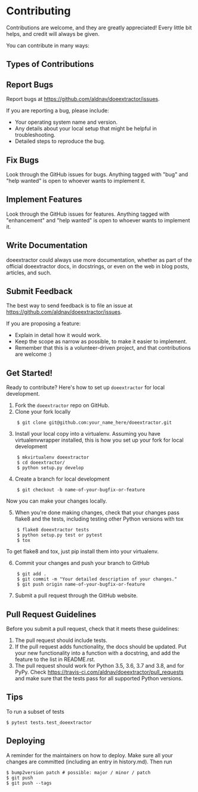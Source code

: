 Contributing
============

Contributions are welcome, and they are greatly appreciated! Every little bit
helps, and credit will always be given.

You can contribute in many ways:

Types of Contributions
----------------------

## Report Bugs

Report bugs at https://github.com/aldnav/doeextractor/issues.

If you are reporting a bug, please include:

* Your operating system name and version.
* Any details about your local setup that might be helpful in troubleshooting.
* Detailed steps to reproduce the bug.

## Fix Bugs

Look through the GitHub issues for bugs. Anything tagged with "bug" and "help
wanted" is open to whoever wants to implement it.

## Implement Features

Look through the GitHub issues for features. Anything tagged with "enhancement"
and "help wanted" is open to whoever wants to implement it.

## Write Documentation

doeextractor could always use more documentation, whether as part of the
official doeextractor docs, in docstrings, or even on the web in blog posts,
articles, and such.

## Submit Feedback

The best way to send feedback is to file an issue at https://github.com/aldnav/doeextractor/issues.

If you are proposing a feature:

* Explain in detail how it would work.
* Keep the scope as narrow as possible, to make it easier to implement.
* Remember that this is a volunteer-driven project, and that contributions
  are welcome :)

Get Started!
------------

Ready to contribute? Here's how to set up `doeextractor` for local development.

1. Fork the `doeextractor` repo on GitHub.
2. Clone your fork locally

```console
    $ git clone git@github.com:your_name_here/doeextractor.git
```

3. Install your local copy into a virtualenv. Assuming you have virtualenvwrapper installed, this is how you set up your fork for local development

```console
    $ mkvirtualenv doeextractor
    $ cd doeextractor/
    $ python setup.py develop
```

4. Create a branch for local development

```console
    $ git checkout -b name-of-your-bugfix-or-feature
```

   Now you can make your changes locally.

5. When you're done making changes, check that your changes pass flake8 and the
   tests, including testing other Python versions with tox

```console
    $ flake8 doeextractor tests
    $ python setup.py test or pytest
    $ tox

```

   To get flake8 and tox, just pip install them into your virtualenv.

6. Commit your changes and push your branch to GitHub

```console
    $ git add .
    $ git commit -m "Your detailed description of your changes."
    $ git push origin name-of-your-bugfix-or-feature
```

7. Submit a pull request through the GitHub website.

Pull Request Guidelines
-----------------------

Before you submit a pull request, check that it meets these guidelines:

1. The pull request should include tests.
2. If the pull request adds functionality, the docs should be updated. Put
   your new functionality into a function with a docstring, and add the
   feature to the list in README.rst.
3. The pull request should work for Python 3.5, 3.6, 3.7 and 3.8, and for PyPy. Check
   https://travis-ci.com/aldnav/doeextractor/pull_requests
   and make sure that the tests pass for all supported Python versions.

Tips
----

To run a subset of tests

```console
$ pytest tests.test_doeextractor
```

Deploying
---------

A reminder for the maintainers on how to deploy.
Make sure all your changes are committed (including an entry in history.md).
Then run

```console
$ bump2version patch # possible: major / minor / patch
$ git push
$ git push --tags
```
